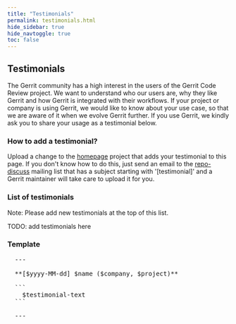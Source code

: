 ```yaml
---
title: "Testimonials"
permalink: testimonials.html
hide_sidebar: true
hide_navtoggle: true
toc: false
---
```


## Testimonials

The Gerrit community has a high interest in the users of the Gerrit Code Review
project. We want to understand who our users are, why they like Gerrit and how
Gerrit is integrated with their workflows. If your project or company is using
Gerrit, we would like to know about your use case, so that we are aware of it
when we evolve Gerrit further. If you use Gerrit, we kindly ask you to share
your usage as a testimonial below.

### How to add a testimonial?

Upload a change to the
[homepage](https://gerrit-review.googlesource.com/admin/repos/homepage) project
that adds your testimonial to this page. If you don't know how to do this, just
send an email to the
[repo-discuss](https://groups.google.com/forum/#!forum/repo-discuss)
mailing list that has a subject starting with '[testimonial]' and a Gerrit
maintainer will take care to upload it for you.

### List of testimonials

Note: Please add new testimonials at the top of this list.

TODO: add testimonials here

### Template

<pre>
  ---

  **[$yyyy-MM-dd] $name ($company, $project)**

  ```
    $testimonial-text
  ```

  ---
</pre>

